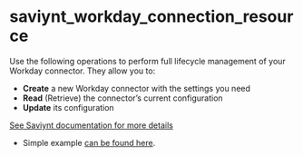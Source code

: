 # saviynt_workday_connection_resource

Use the following operations to perform full lifecycle management of your Workday connector. They allow you to:

- **Create** a new Workday connector with the settings you need  
- **Read** (Retrieve) the connector’s current configuration  
- **Update** its configuration

[See Saviynt documentation for more details](https://docs.saviyntcloud.com/bundle/WD2-25/page/Content/Integrating-Workday-Applications-v2022x.htm)

- Simple example [can be found here](./resource.tf).
